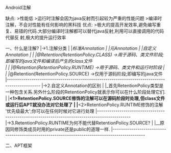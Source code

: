 Android注解

缺点:
    >性能低
    >运行时注解会因为java反射而引起较为严重的性能问题
    >编译时注解，不会对性能有任何影响的黑科技
优点:
    >极大的提高开发效率,避免编写重复、易错的代码.大部分编译时注解都可以替代java反射,利用可以直接调用的代码代替反
     射,极大的提升运行效率
         
    
  一、什么是注解? 
     |->1.注解分类
     |  |_标准Annotation
     |  |_元Annotation
     |  |_自定义Annotation
     |  | |_@Retention(RetentionPolicy.CLASS) ->用于源码、类文件阶段;即编写的java文件和编译后产生的class文件   
     |  | |_@Retention(RetentionPolicy.RUNTIME) ->用于源码、类文件和运行时阶段
     |  | |_@Retention(RetentionPolicy.SOURCE) ->仅用于源码阶段;即编写的java文件
     |----------------------------------------------------------------------------------------------
     |->2.自定义Annotation的区别
     |  |_首先RetentionPolicy类型是一种包含关系.另外什么阶段的RetentionPolicy就表示你可以在什么阶段处理它们.
     |  |__<1>RetentionPolicy.SOURCE修饰的注解可以在源码阶段时处理,但class文件或运行后APT就没办法对它处理了
     |  |__<2>RetentionPolicy.RUNTIME修饰的注解 '优先级最大';你可以在任何时候对它进行处理
     |----------------------------------------------------------------------------------------------  
     |->3.RetentionPolicy.RUNTIME为何不能代替RetentionPolicy.SOURCE?
     |  |__原因同修饰类成员时用的private还是public的道理一样.
     |----------------------------------------------------------------------------------------------
  
  二、APT框架   
               